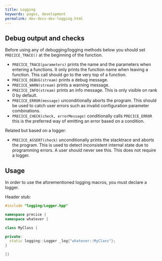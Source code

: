 ```yaml
---
title: Logging
keywords: pages, development
permalink: dev-docs-dev-logging.html
---
```


## Debug output and checks

Before using any of debugging/logging methods below you should set `PRECICE_TRACE()` at the beginning of the function.

- `PRECICE_TRACE(parameters)` prints the name and the parameters when entering a functions. It only prints the function name when leaving a function. This call should go to the very top of a function.
- `PRECICE_DEBUG(stream)` prints a debug message.
- `PRECICE_WARN(stream)` prints a warning message.
- `PRECICE_INFO(stream)` prints an info message. This is only visible on rank 0 by default.
- `PRECICE_ERROR(message)` unconditionally aborts the program. This should be used to catch user errors such as invalid configuration parameter combinations.
- `PRECICE_CHECK(check, errorMessage)` conditionally calls `PRECICE_ERROR` this is the preferred way of emitting an error based on a condition.

Related but based on a logger:

- `PRECICE_ASSERT(check)` unconditionally prints the stacktrace and aborts the program. This is used to detect inconsistent internal state due to programming errors. A user should never see this. This does not require a logger.

## Usage

In order to use the aforementioned logging macros, you must declare a logger.

Header stub:

```c++
#include "logging/Logger.hpp"

namespace precice {
namespace whatever {

class MyClass {

private:
  static logging::Logger _log{"whatever::MyClass"};
}

}}
```
